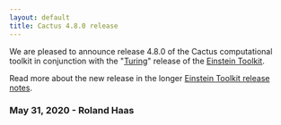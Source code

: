 ```yaml
---
layout: default
title: Cactus 4.8.0 release
---
```

We are pleased to announce release 4.8.0 of the Cactus computational
toolkit in conjunction with the
"[Turing](https://en.wikipedia.org/wiki/Alan_Turing)" release of
the [Einstein Toolkit](https://einsteintoolkit.org).

Read more about the new release in the longer [Einstein Toolkit release
notes](https://einsteintoolkit.org/about/releases/ET_2020_05_announcement.html).

### May 31, 2020 - Roland Haas

